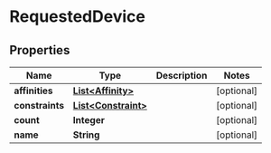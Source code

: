 

# RequestedDevice


## Properties

Name | Type | Description | Notes
------------ | ------------- | ------------- | -------------
**affinities** | [**List&lt;Affinity&gt;**](Affinity.md) |  |  [optional]
**constraints** | [**List&lt;Constraint&gt;**](Constraint.md) |  |  [optional]
**count** | **Integer** |  |  [optional]
**name** | **String** |  |  [optional]



